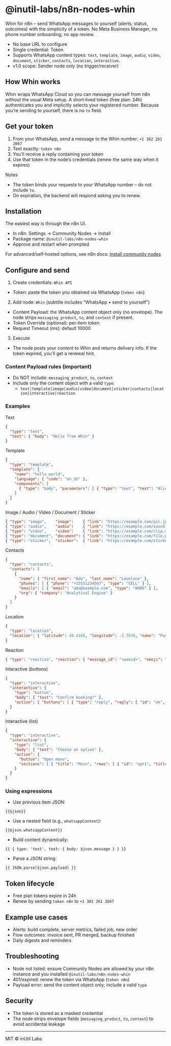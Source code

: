 # @inutil-labs/n8n-nodes-whin

Whin for n8n – send WhatsApp messages to yourself (alerts, status, outcomes) with the simplicity of a token. No Meta Business Manager, no phone number onboarding, no app review.

- No base URL to configure
- Single credential: Token
- Supports WhatsApp content types: `text`, `template`, `image`, `audio`, `video`, `document`, `sticker`, `contacts`, `location`, `interactive`.
- v1.0 scope: Sender node only (no trigger/receiver)

## How Whin works

Whin wraps WhatsApp Cloud so you can message yourself from n8n without the usual Meta setup. A short‑lived token (free plan: 24h) authenticates you and implicitly selects your registered number. Because you’re sending to yourself, there is no `to` field.

## Get your token

1) From your WhatsApp, send a message to the Whin number: `+1 302 261 2667`
2) Text exactly: `token n8n`
3) You’ll receive a reply containing your token
4) Use that token in the node’s credentials (renew the same way when it expires)

Notes
- The token binds your requests to your WhatsApp number – do not include `to`.
- On expiration, the backend will respond asking you to renew.

## Installation

The easiest way is through the n8n UI.

- In n8n: Settings → Community Nodes → Install
- Package name: `@inutil-labs/n8n-nodes-whin`
- Approve and restart when prompted

For advanced/self‑hosted options, see n8n docs: [Install community nodes](https://docs.n8n.io/integrations/community-nodes/installation/)

## Configure and send

1) Create credentials: `Whin API`
- Token: paste the token you obtained via WhatsApp (`token n8n`)

2) Add node: `Whin` (subtitle includes “WhatsApp • send to yourself”)
- Content Payload: the WhatsApp content object only (no envelope). The node strips `messaging_product`, `to`, and `context` if present.
- Token Override (optional): per‑item token
- Request Timeout (ms): default 10000

3) Execute
- The node posts your content to Whin and returns delivery info. If the token expired, you’ll get a renewal hint.

### Content Payload rules (important)
- Do NOT include: `messaging_product`, `to`, `context`
- Include only the content object with a valid `type`:
  - `text|template|image|audio|video|document|sticker|contacts|location|interactive|reaction`

### Examples

Text
```json
{
  "type": "text",
  "text": { "body": "Hello from Whin" }
}
```

Template
```json
{
  "type": "template",
  "template": {
    "name": "hello_world",
    "language": { "code": "en_US" },
    "components": [
      { "type": "body", "parameters": [ { "type": "text", "text": "Alice" } ] }
    ]
  }
}
```

Image / Audio / Video / Document / Sticker
```json
{ "type": "image",    "image":    { "link": "https://example.com/pic.jpg", "caption": "optional" } }
{ "type": "audio",    "audio":    { "link": "https://example.com/sound.mp3" } }
{ "type": "video",    "video":    { "link": "https://example.com/clip.mp4", "caption": "optional" } }
{ "type": "document", "document": { "link": "https://example.com/file.pdf", "filename": "file.pdf" } }
{ "type": "sticker",  "sticker":  { "link": "https://example.com/sticker.webp" } }
```

Contacts
```json
{
  "type": "contacts",
  "contacts": [
    {
      "name": { "first_name": "Ada", "last_name": "Lovelace" },
      "phones": [ { "phone": "+15551234567", "type": "CELL" } ],
      "emails": [ { "email": "ada@example.com", "type": "WORK" } ],
      "org": { "company": "Analytical Engine" }
    }
  ]
}
```

Location
```json
{
  "type": "location",
  "location": { "latitude": 40.4168, "longitude": -3.7038, "name": "Puerta del Sol", "address": "Madrid, Spain" }
}
```

Reaction
```json
{ "type": "reaction", "reaction": { "message_id": "<wamid>", "emoji": "👍" } }
```

Interactive (buttons)
```json
{
  "type": "interactive",
  "interactive": {
    "type": "button",
    "body": { "text": "Confirm booking?" },
    "action": { "buttons": [ { "type": "reply", "reply": { "id": "ok", "title": "Yes" } } ] }
  }
}
```

Interactive (list)
```json
{
  "type": "interactive",
  "interactive": {
    "type": "list",
    "body": { "text": "Choose an option" },
    "action": {
      "button": "Open menu",
      "sections": [ { "title": "Main", "rows": [ { "id": "opt1", "title": "Option 1", "description": "…" } ] } ]
    }
  }
}
```

### Using expressions
- Use previous item JSON:
```
{{$json}}
```
- Use a nested field (e.g., `whatsappContent`):
```
{{$json.whatsappContent}}
```
- Build content dynamically:
```
{{ { type: 'text', text: { body: $json.message } } }}
```
- Parse a JSON string:
```
{{ JSON.parse($json.payload) }}
```

## Token lifecycle
- Free plan tokens expire in 24h
- Renew by sending `token n8n` to `+1 302 261 2667`

## Example use cases
- Alerts: build complete, server metrics, failed job, new order
- Flow outcomes: invoice sent, PR merged, backup finished
- Daily digests and reminders

## Troubleshooting
- Node not listed: ensure Community Nodes are allowed by your n8n instance and you installed `@inutil-labs/n8n-nodes-whin`
- 401/expired: renew the token via WhatsApp (`token n8n`)
- Payload error: send the content object only; include a valid `type`

## Security
- The token is stored as a masked credential
- The node strips envelope fields (`messaging_product`, `to`, `context`) to avoid accidental leakage

---

MIT © inUtil Labs
